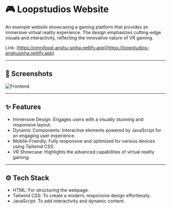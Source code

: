 # 🎮 Loopstudios Website

An example website showcasing a gaming platform that provides an immersive virtual reality experience. The design emphasizes cutting-edge visuals and interactivity, reflecting the innovative nature of VR gaming.

Link: [https://omnifood-anshu-sinha.netlify.app](https://loopstudios-anshusinha.netlify.app)

---

## 📸 Screenshots

![Frontend](final-images/loopstudios_website.png)

---

## ✨ Features

- Immersive Design: Engages users with a visually stunning and responsive layout.
- Dynamic Components: Interactive elements powered by JavaScript for an engaging user experience.
- Mobile-Friendly: Fully responsive and optimized for various devices using Tailwind CSS.
- VR Showcase: Highlights the advanced capabilities of virtual reality gaming.
  
---

## ⚙️ Tech Stack

- HTML: For structuring the webpage.
- Tailwind CSS: To create a modern, responsive design effortlessly.
- JavaScript: To add interactivity and dynamic content.
